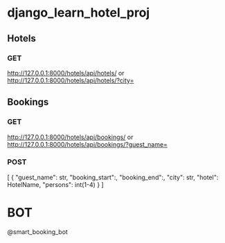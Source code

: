 # django_learn_hotel_proj

## Hotels
### GET
http://127.0.0.1:8000/hotels/api/hotels/ or
http://127.0.0.1:8000/hotels/api/hotels/?city=<CityName>

## Bookings
### GET
http://127.0.0.1:8000/hotels/api/bookings/ or
http://127.0.0.1:8000/hotels/api/bookings/?guest_name=<Name>
### POST
[
    {
        "guest_name": str,
        "booking_start":,
        "booking_end":,
        "city": str,
        "hotel": HotelName,
        "persons": int(1-4)
    }
]

# BOT

@smart_booking_bot